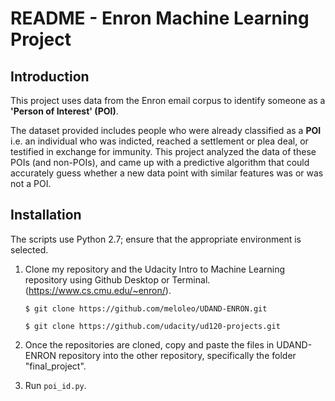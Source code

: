 # README - Enron Machine Learning Project

## Introduction
This project uses data from the Enron email corpus to identify someone as a **'Person of Interest' (POI)**. 

The dataset provided includes people who were already classified as a **POI** i.e. an individual who was indicted, reached a settlement or plea deal, or testified in exchange for immunity. This project analyzed the data of these POIs (and non-POIs), and came up with a predictive algorithm that could accurately guess whether a new data point with similar features was or was not a POI.

## Installation
The scripts use Python 2.7; ensure that the appropriate environment is selected.

1. Clone my repository and the Udacity Intro to Machine Learning repository using Github Desktop or Terminal. (https://www.cs.cmu.edu/~enron/).

    ```
    $ git clone https://github.com/meloleo/UDAND-ENRON.git

    $ git clone https://github.com/udacity/ud120-projects.git
    ```

2. Once the repositories are cloned, copy and paste the files in UDAND-ENRON repository into the other repository, specifically the folder "final_project".
3. Run `poi_id.py`.
